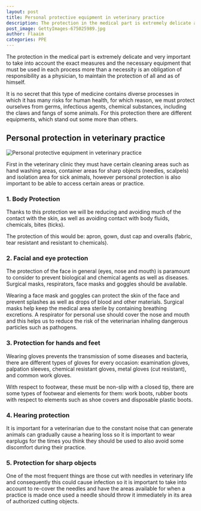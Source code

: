 ```yaml
---
layout: post
title: Personal protective equipment in veterinary practice
description: The protection in the medical part is extremely delicate and very important to take into account the exact measures and the necessary equipment that must be used in each process more than a necessity is an obligation of responsibility as a physician, to maintain the protection of all and as of himself.
post_image: GettyImages-675025989.jpg
author: Flaaim
categories: PPE
---
```


The protection in the medical part is extremely delicate and very important to take into account the exact measures and the necessary equipment that must be used in each process more than a necessity is an obligation of responsibility as a physician, to maintain the protection of all and as of himself.


It is no secret that this type of medicine contains diverse processes in which it has many risks for human health, for which reason, we must protect ourselves from germs, infectious agents, chemical substances, including the claws and fangs of some animals. For this protection there are different equipments, which stand out some more than others.


## Personal protection in veterinary practice

![Personal protective equipment in veterinary practice](https://safetyworkblog.com/assets/GettyImages-675025989.jpg)

First in the veterinary clinic they must have certain cleaning areas such as hand washing areas, container areas for sharp objects (needles, scalpels) and isolation area for sick animals, however personal protection is also important to be able to access certain areas or practice.


### 1. Body Protection


Thanks to this protection we will be reducing and avoiding much of the contact with the skin, as well as avoiding contact with body fluids, chemicals, bites (ticks).


The protection of this would be: apron, gown, dust cap and overalls (fabric, tear resistant and resistant to chemicals).


### 2. Facial and eye protection

The protection of the face in general (eyes, nose and mouth) is paramount to consider to prevent biological and chemical agents as well as diseases. Surgical masks, respirators, face masks and goggles should be available.


Wearing a face mask and goggles can protect the skin of the face and prevent splashes as well as drops of blood and other materials. Surgical masks help keep the medical area sterile by containing breathing excretions. A respirator for personal use should cover the nose and mouth and this helps us to reduce the risk of the veterinarian inhaling dangerous particles such as pathogens.


### 3. Protection for hands and feet


Wearing gloves prevents the transmission of some diseases and bacteria, there are different types of gloves for every occasion: examination gloves, palpation sleeves, chemical resistant gloves, metal gloves (cut resistant), and common work gloves.


With respect to footwear, these must be non-slip with a closed tip, there are some types of footwear and elements for them: work boots, rubber boots with respect to elements such as shoe covers and disposable plastic boots.


### 4. Hearing protection


It is important for a veterinarian due to the constant noise that can generate animals can gradually cause a hearing loss so it is important to wear earplugs for the times you think they should be used to also avoid some discomfort during their practice.


### 5. Protection for sharp objects


One of the most frequent things are those cut with needles in veterinary life and consequently this could cause infection so it is important to take into account to re-cover the needles and have the areas available for when a practice is made once used a needle should throw it immediately in its area of authorized cutting objects.
